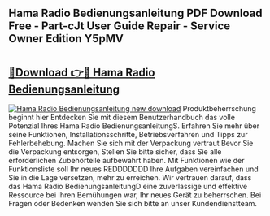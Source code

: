 ## Hama Radio Bedienungsanleitung PDF Download Free - Part-cJt User Guide Repair - Service Owner Edition Y5pMV

# <h2><a href="http://df19z8e.blite.top/?on=Hama+Radio+Bedienungsanleitung">🔗Download 👉🔴 Hama Radio Bedienungsanleitung</a></h2>

[![Hama Radio Bedienungsanleitung new download](https://i.imgur.com/lujVjoI.png)](http://df19z8e.blite.top/?on=Hama+Radio+Bedienungsanleitung)
Produktbeherrschung beginnt hier Entdecken Sie mit diesem Benutzerhandbuch das volle Potenzial Ihres Hama Radio BedienungsanleitungS. Erfahren Sie mehr über seine Funktionen, Installationsschritte, Betriebsverfahren und Tipps zur Fehlerbehebung. Machen Sie sich mit der Verpackung vertraut Bevor Sie die Verpackung entsorgen, Stellen Sie bitte sicher, dass Sie alle erforderlichen Zubehörteile aufbewahrt haben. Mit Funktionen wie der Funktionsliste soll Ihr neues REDDDDDDD Ihre Aufgaben vereinfachen und Sie in die Lage versetzen, mehr zu erreichen. Wir vertrauen darauf, dass das Hama Radio BedienungsanleitungD eine zuverlässige und effektive Ressource bei Ihren Bemühungen war, Ihr neues Gerät zu beherrschen. Bei Fragen oder Bedenken wenden Sie sich bitte an unser Kundendienstteam.
